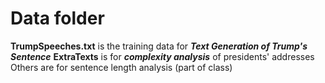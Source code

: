 # Data folder

**TrumpSpeeches.txt** is the training data for ___Text Generation of Trump's Sentence___
**ExtraTexts** is for ___complexity analysis___ of presidents' addresses
Others are for sentence length analysis (part of class)
